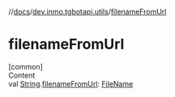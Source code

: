 //[docs](../../index.md)/[dev.inmo.tgbotapi.utils](index.md)/[filenameFromUrl](filename-from-url.md)



# filenameFromUrl  
[common]  
Content  
val [String](https://kotlinlang.org/api/latest/jvm/stdlib/kotlin/-string/index.html).[filenameFromUrl](filename-from-url.md): [FileName](index.md#%5Bdev.inmo.tgbotapi.utils%2FFileName%2F%2F%2FPointingToDeclaration%2F%5D%2FClasslikes%2F625018081)  



